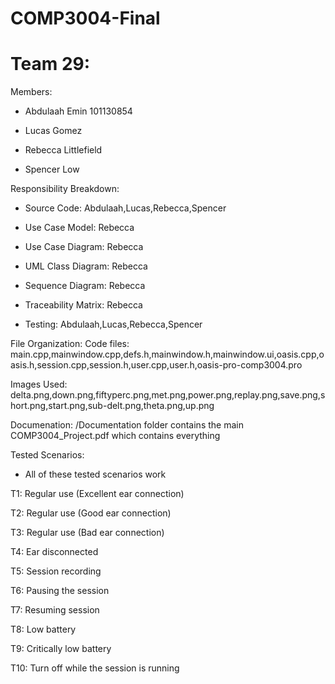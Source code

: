 # COMP3004-Final
<h1>Team 29: </h1>

Members:
- Abdulaah Emin 101130854

- Lucas Gomez

- Rebecca Littlefield

- Spencer Low

Responsibility Breakdown:
- Source Code: Abdulaah,Lucas,Rebecca,Spencer

- Use Case Model: Rebecca

- Use Case Diagram: Rebecca

- UML Class Diagram: Rebecca

- Sequence Diagram: Rebecca

- Traceability Matrix: Rebecca

- Testing: Abdulaah,Lucas,Rebecca,Spencer

File Organization:
Code files: main.cpp,mainwindow.cpp,defs.h,mainwindow.h,mainwindow.ui,oasis.cpp,oasis.h,session.cpp,session.h,user.cpp,user.h,oasis-pro-comp3004.pro

Images Used: delta.png,down.png,fiftyperc.png,met.png,power.png,replay.png,save.png,short.png,start.png,sub-delt.png,theta.png,up.png

Documenation: /Documentation folder contains the main COMP3004_Project.pdf which contains everything

Tested Scenarios:
* All of these tested scenarios work

T1: Regular use (Excellent ear connection)

T2: Regular use (Good ear connection)

T3: Regular use (Bad ear connection)

T4: Ear disconnected 

T5: Session recording

T6: Pausing the session

T7: Resuming session

T8: Low battery 

T9: Critically low battery

T10: Turn off while the session is running
